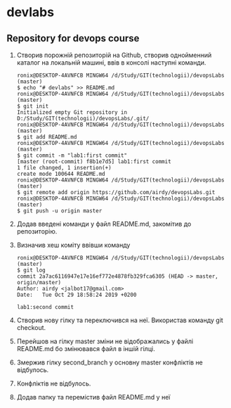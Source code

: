 # devlabs

## Repository for devops course

1. Створив порожній репозиторій на Github, створив однойменний каталог на локальній машині, ввів в консолі наступні команди.

	```console
	ronix@DESKTOP-4AVNFCB MINGW64 /d/Study/GIT(technologii)/devopsLabs (master)
    $ echo "# devlabs" >> README.md
	ronix@DESKTOP-4AVNFCB MINGW64 /d/Study/GIT(technologii)/devopsLabs (master)
    $ git init
	Initialized empty Git repository in D:/Study/GIT(technologii)/devopsLabs/.git/
	ronix@DESKTOP-4AVNFCB MINGW64 /d/Study/GIT(technologii)/devopsLabs (master)
    $ git add README.md
	ronix@DESKTOP-4AVNFCB MINGW64 /d/Study/GIT(technologii)/devopsLabs (master)
    $ git commit -m "lab1:first commit"
	[master (root-commit) f8b1e7d5] lab1:first commit
	1 file changed, 1 insertion(+)
	create mode 100644 README.md
	ronix@DESKTOP-4AVNFCB MINGW64 /d/Study/GIT(technologii)/devopsLabs (master)
    $ git remote add origin https://github.com/airdy/devopsLabs.git
	ronix@DESKTOP-4AVNFCB MINGW64 /d/Study/GIT(technologii)/devopsLabs (master)
    $ git push -u origin master
	```
    
2. Додав введені команди у файл README.md, закомітив до репозиторію.   
3. Визначив хеш коміту ввівши команду
    ```console
	ronix@DESKTOP-4AVNFCB MINGW64 /d/Study/GIT(technologii)/devopsLabs (master)
    $ git log
    commit 2a7ac6116947e17e16ef772e4878fb329fca6305 (HEAD -> master, origin/master)
    Author: airdy <jalbot17@gmail.com>
    Date:   Tue Oct 29 18:58:24 2019 +0200

    lab1:second commit

	```
4. Створив нову гілку та переключився на неї. Використав команду git checkout.
5. Перейшов на гілку master зміни не відображались у файлі README.md бо змінювався файл в іншій гілці.
6. Змержив гілку second_branch у основну master конфліктів не відбулось.
7. Конфліктів не відбулось.
8. Додав папку та перемістив файл README.md у неї
